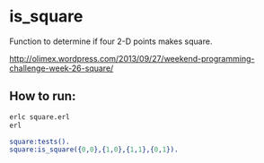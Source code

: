 is_square
====
Function to determine if four 2-D points makes square.

http://olimex.wordpress.com/2013/09/27/weekend-programming-challenge-week-26-square/

How to run:
------------

```bash
erlc square.erl
erl
```

```erlang
square:tests().
square:is_square({0,0},{1,0},{1,1},{0,1}).
```